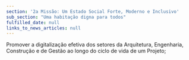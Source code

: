 ```yaml
---
section: '2a Missão: Um Estado Social Forte, Moderno e Inclusivo'
sub_section: "Uma habitação digna para todos"
fulfilled_date: null
links_to_news_articles: null
---
```


Promover a digitalização efetiva dos setores da Arquitetura, Engenharia, Construção e de Gestão ao longo do ciclo de vida de um Projeto;